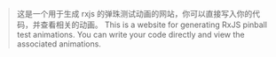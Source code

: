 > 这是一个用于生成 rxjs 的弹珠测试动画的网站，你可以直接写入你的代码，并查看相关的动画。
> This is a website for generating RxJS pinball test animations. You can write your code directly and view the associated animations.